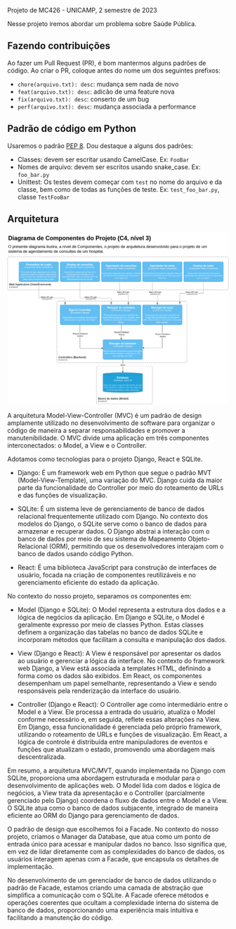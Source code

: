 Projeto de MC426 - UNICAMP, 2 semestre de 2023

Nesse projeto iremos abordar um problema sobre Saúde Pública.

## Fazendo contribuições

Ao fazer um Pull Request (PR), é bom mantermos alguns padrões de código. Ao criar o PR, coloque antes do nome um dos seguintes prefixos:

- `chore(arquivo.txt): desc`: mudança sem nada de novo
- `feat(arquivo.txt): desc`: adicão de uma feature nova
- `fix(arquivo.txt): desc`: conserto de um bug
- `perf(arquivo.txt): desc`: mudança associada a performance

## Padrão de código em Python

Usaremos o padrão [PEP 8](https://peps.python.org/pep-0008/). Dou destaque a alguns dos padrões:

- Classes: devem ser escritar usando CamelCase. Ex: `FooBar`
- Nomes de arquivo: devem ser escritos usando snake_case. Ex: `foo_bar.py`
- Unittest: Os testes devem começar com `test` no nome do arquivo e da classe, bem como de todas as funções de teste. Ex: `test_foo_bar.py`, classe `TestFooBar`

## Arquitetura

![Diagrama de componentes](imagens/c4.drawio.png)

A arquitetura Model-View-Controller (MVC) é um padrão de design amplamente utilizado no desenvolvimento de software para organizar o código de maneira a separar responsabilidades e promover a manutenibilidade. O MVC divide uma aplicação em três componentes interconectados: o Model, a View e o Controller.

Adotamos como tecnologias para o projeto Django, React e SQLite.

- Django: É um framework web em Python que segue o padrão MVT (Model-View-Template), uma variação do MVC. Django cuida da maior parte da funcionalidade do Controller por meio do roteamento de URLs e das funções de visualização.

- SQLite: É um sistema leve de gerenciamento de banco de dados relacional frequentemente utilizado com Django. No contexto dos modelos do Django, o SQLite serve como o banco de dados para armazenar e recuperar dados. O Django abstrai a interação com o banco de dados por meio de seu sistema de Mapeamento Objeto-Relacional (ORM), permitindo que os desenvolvedores interajam com o banco de dados usando código Python.

- React: É uma biblioteca JavaScript para construção de interfaces de usuário, focada na criação de componentes reutilizáveis e no gerenciamento eficiente do estado da aplicação.

No contexto do nosso projeto, separamos os componentes em:

- Model (Django e SQLite): O Model representa a estrutura dos dados e a lógica de negócios da aplicação. Em Django e SQLite, o Model é geralmente expresso por meio de classes Python. Estas classes definem a organização das tabelas no banco de dados SQLite e incorporam métodos que facilitam a consulta e manipulação dos dados.

- View (Django e React): A View é responsável por apresentar os dados ao usuário e gerenciar a lógica da interface. No contexto do framework web Django, a View está associada a templates HTML, definindo a forma como os dados são exibidos. Em React, os componentes desempenham um papel semelhante, representando a View e sendo responsáveis pela renderização da interface do usuário.

- Controller (Django e React): O Controller age como intermediário entre o Model e a View. Ele processa a entrada do usuário, atualiza o Model conforme necessário e, em seguida, reflete essas alterações na View. Em Django, essa funcionalidade é gerenciada pelo próprio framework, utilizando o roteamento de URLs e funções de visualização. Em React, a lógica de controle é distribuída entre manipuladores de eventos e funções que atualizam o estado, promovendo uma abordagem mais descentralizada.

Em resumo, a arquitetura MVC/MVT, quando implementada no Django com SQLite, proporciona uma abordagem estruturada e modular para o desenvolvimento de aplicações web. O Model lida com dados e lógica de negócios, a View trata da apresentação e o Controller (parcialmente gerenciado pelo Django) coordena o fluxo de dados entre o Model e a View. O SQLite atua como o banco de dados subjacente, integrado de maneira eficiente ao ORM do Django para gerenciamento de dados.

O padrão de design que escolhemos foi a Facade. No contexto do nosso projeto, criamos o Manager da Database, que atua como um ponto de entrada único para acessar e manipular dados no banco. Isso significa que, em vez de lidar diretamente com as complexidades do banco de dados, os usuários interagem apenas com a Facade, que encapsula os detalhes de implementação.

No desenvolvimento de um gerenciador de banco de dados utilizando o padrão de Facade, estamos criando uma camada de abstração que simplifica a comunicação com o SQLite. A Facade oferece métodos e operações coerentes que ocultam a complexidade interna do sistema de banco de dados, proporcionando uma experiência mais intuitiva e facilitando a manutenção do código.